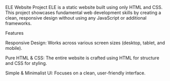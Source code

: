 ELE Website Project
ELE is a static website built using only HTML and CSS. This project showcases fundamental web development skills by creating a clean, responsive design without using any JavaScript or additional frameworks.

Features

Responsive Design: Works across various screen sizes (desktop, tablet, and mobile).

Pure HTML & CSS: The entire website is crafted using HTML for structure and CSS for styling.

Simple & Minimalist UI: Focuses on a clean, user-friendly interface.
